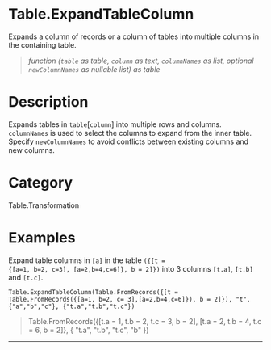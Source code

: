 # Table.ExpandTableColumn
Expands a column of records or a column of tables into multiple columns in the containing table.
> _function (<code>table</code> as table, <code>column</code> as text, <code>columnNames</code> as list, optional <code>newColumnNames</code> as nullable list) as table_

# Description 
Expands tables in <code>table</code>[<code>column</code>] into multiple rows and columns. <code>columnNames</code> is used to select the columns to expand from the inner table. Specify <code>newColumnNames</code> to avoid conflicts between existing columns and new columns.
# Category 
Table.Transformation
# Examples 
Expand table columns in <code>[a]</code> in the table <code>({[t = {[a=1, b=2, c=3], [a=2,b=4,c=6]}, b = 2]})</code> into 3 columns <code>[t.a]</code>, <code>[t.b]</code> and <code>[t.c]</code>.
```
Table.ExpandTableColumn(Table.FromRecords({[t = Table.FromRecords({[a=1, b=2, c= 3],[a=2,b=4,c=6]}), b = 2]}), "t", {"a","b","c"}, {"t.a","t.b","t.c"})
```
> Table.FromRecords({[t.a = 1, t.b = 2, t.c = 3, b = 2],
[t.a = 2, t.b = 4, t.c = 6, b = 2]}, {
    "t.a",
    "t.b",
    "t.c",
    "b"
})
***

